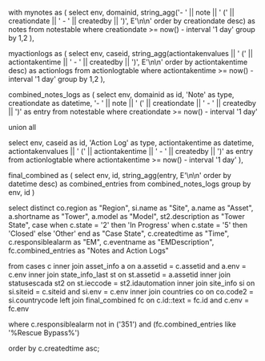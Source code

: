 with mynotes as (
  select env, domainid, 
         string_agg('- ' || note || ' (' || creationdate || ' - ' || createdby || ')', E'\n\n' order by creationdate desc) as notes 
  from notestable 
  where creationdate >= now() - interval '1 day' 
  group by 1,2
),

myactionlogs as (
  select env, caseid, 
         string_agg(actiontakenvalues || ' (' || actiontakentime || ' - ' || createdby || ')', E'\n\n' order by actiontakentime desc) as actionlogs 
  from actionlogtable 
  where actiontakentime >= now() - interval '1 day' 
  group by 1,2
),

combined_notes_logs as (
  select env, domainid as id, 'Note' as type, 
         creationdate as datetime, 
         '- ' || note || ' (' || creationdate || ' - ' || createdby || ')' as entry 
  from notestable 
  where creationdate >= now() - interval '1 day'

  union all

  select env, caseid as id, 'Action Log' as type, 
         actiontakentime as datetime, 
         actiontakenvalues || ' (' || actiontakentime || ' - ' || createdby || ')' as entry 
  from actionlogtable 
  where actiontakentime >= now() - interval '1 day'
),

final_combined as (
  select env, id, 
         string_agg(entry, E'\n\n' order by datetime desc) as combined_entries 
  from combined_notes_logs 
  group by env, id
)

select distinct 
  co.region as "Region",
  si.name as "Site",
  a.name as "Asset",
  a.shortname as "Tower",
  a.model as "Model",
  st2.description as "Tower State",
  case
    when c.state = '2' then 'In Progress'
    when c.state = '5' then 'Closed'
    else 'Other' 
  end as "Case State",
  c.createdtime as "Time",
  c.responsiblealarm as "EM",
  c.eventname as "EMDescription",
  fc.combined_entries as "Notes and Action Logs"

from cases c
inner join asset_info a on a.assetid = c.assetid and a.env = c.env
inner join state_info_last st on st.assetid = a.assetid
inner join statusescada st2 on st.ieccode = st2.idautomation
inner join site_info si on si.siteid = c.siteid and si.env = c.env
inner join countries co on co.code2 = si.countrycode
left join final_combined fc on c.id::text = fc.id and c.env = fc.env

where
c.responsiblealarm not in ('351')
and (fc.combined_entries like '%Rescue Bypass%')

order by c.createdtime asc;

